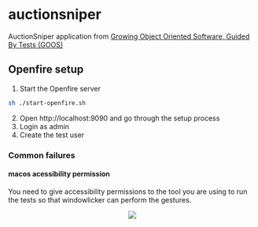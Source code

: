 # auctionsniper
AuctionSniper application from [Growing Object Oriented Software, Guided By Tests (GOOS)](http://www.growing-object-oriented-software.com/)

## Openfire setup
1. Start the Openfire server
```sh
sh ./start-openfire.sh
```
2. Open http://localhost:9090 and go through the setup process
3. Login as admin
4. Create the test user

### Common failures

#### macos acessibility permission

You need to give accessibility permissions to the tool you are using to run the tests so that windowlicker can perform the gestures.
<div align=center>
  <img src="https://user-images.githubusercontent.com/9938253/126862931-da5b09f3-b81c-4d92-8a9b-55ffd6e1ca5a.png" />
</center>
